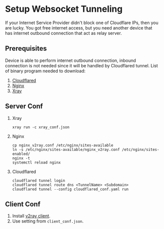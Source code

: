 # Setup Websocket Tunneling
If your Internet Service Provider didn't block one of Cloudflare IPs, then you are lucky. You got free internet access, but you need another device that has internet outbound connection that act as relay server.

## Prerequisites
Device is able to perform internet outbound connection, inbound connection is not needed since it will be handled by Cloudflared tunnel. List of binary program needed to download:

  1. [Cloudflared](https://github.com/cloudflare/cloudflared/releases)
  2. [Nginx](http://nginx.org/en/download.html)
  3. [Xray](https://github.com/XTLS/Xray-core/releases)

## Server Conf
  1. Xray
      ```
      xray run -c xray_conf.json
      ```
  2. Nginx
      ```
      cp nginx_v2ray.conf /etc/nginx/sites-available
      ln -s /etc/nginx/sites-available/nginx_v2ray.conf /etc/nginx/sites-enabled/
      nginx -t
      systemctl reload nginx
      ```
  3. Cloudflared
      ```
      cloudflared tunnel login
      cloudflared tunnel route dns <TunnelName> <Subdomain>
      cloudflared tunnel --config cloudflared_conf.yaml run
      ```

## Client Conf
  1. Install [v2ray client](https://www.v2ray.com/en/awesome/tools.html).
  2. Use setting from `client_conf.json`.